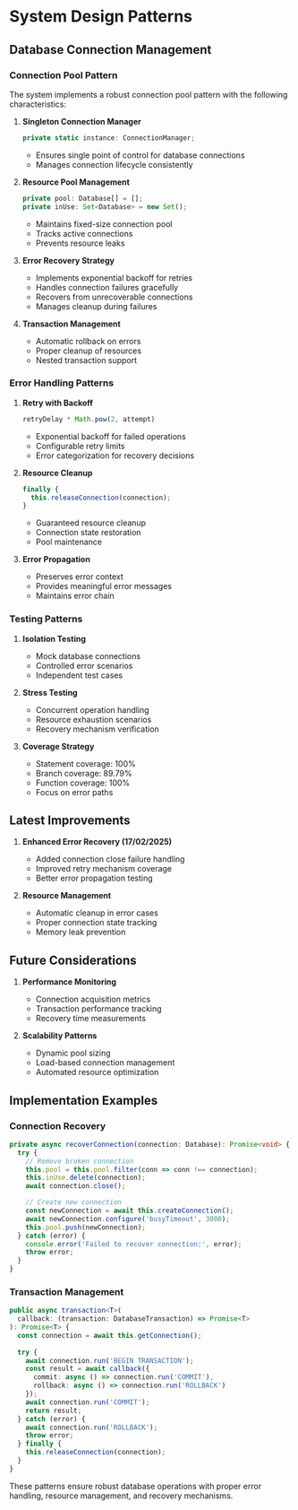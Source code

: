 # System Design Patterns

## Database Connection Management

### Connection Pool Pattern
The system implements a robust connection pool pattern with the following characteristics:

1. **Singleton Connection Manager**
   ```typescript
   private static instance: ConnectionManager;
   ```
   - Ensures single point of control for database connections
   - Manages connection lifecycle consistently

2. **Resource Pool Management**
   ```typescript
   private pool: Database[] = [];
   private inUse: Set<Database> = new Set();
   ```
   - Maintains fixed-size connection pool
   - Tracks active connections
   - Prevents resource leaks

3. **Error Recovery Strategy**
   - Implements exponential backoff for retries
   - Handles connection failures gracefully
   - Recovers from unrecoverable connections
   - Manages cleanup during failures

4. **Transaction Management**
   - Automatic rollback on errors
   - Proper cleanup of resources
   - Nested transaction support

### Error Handling Patterns

1. **Retry with Backoff**
   ```typescript
   retryDelay * Math.pow(2, attempt)
   ```
   - Exponential backoff for failed operations
   - Configurable retry limits
   - Error categorization for recovery decisions

2. **Resource Cleanup**
   ```typescript
   finally {
     this.releaseConnection(connection);
   }
   ```
   - Guaranteed resource cleanup
   - Connection state restoration
   - Pool maintenance

3. **Error Propagation**
   - Preserves error context
   - Provides meaningful error messages
   - Maintains error chain

### Testing Patterns

1. **Isolation Testing**
   - Mock database connections
   - Controlled error scenarios
   - Independent test cases

2. **Stress Testing**
   - Concurrent operation handling
   - Resource exhaustion scenarios
   - Recovery mechanism verification

3. **Coverage Strategy**
   - Statement coverage: 100%
   - Branch coverage: 89.79%
   - Function coverage: 100%
   - Focus on error paths

## Latest Improvements

1. **Enhanced Error Recovery (17/02/2025)**
   - Added connection close failure handling
   - Improved retry mechanism coverage
   - Better error propagation testing

2. **Resource Management**
   - Automatic cleanup in error cases
   - Proper connection state tracking
   - Memory leak prevention

## Future Considerations

1. **Performance Monitoring**
   - Connection acquisition metrics
   - Transaction performance tracking
   - Recovery time measurements

2. **Scalability Patterns**
   - Dynamic pool sizing
   - Load-based connection management
   - Automated resource optimization

## Implementation Examples

### Connection Recovery
```typescript
private async recoverConnection(connection: Database): Promise<void> {
  try {
    // Remove broken connection
    this.pool = this.pool.filter(conn => conn !== connection);
    this.inUse.delete(connection);
    await connection.close();

    // Create new connection
    const newConnection = await this.createConnection();
    await newConnection.configure('busyTimeout', 3000);
    this.pool.push(newConnection);
  } catch (error) {
    console.error('Failed to recover connection:', error);
    throw error;
  }
}
```

### Transaction Management
```typescript
public async transaction<T>(
  callback: (transaction: DatabaseTransaction) => Promise<T>
): Promise<T> {
  const connection = await this.getConnection();
  
  try {
    await connection.run('BEGIN TRANSACTION');
    const result = await callback({
      commit: async () => connection.run('COMMIT'),
      rollback: async () => connection.run('ROLLBACK')
    });
    await connection.run('COMMIT');
    return result;
  } catch (error) {
    await connection.run('ROLLBACK');
    throw error;
  } finally {
    this.releaseConnection(connection);
  }
}
```

These patterns ensure robust database operations with proper error handling, resource management, and recovery mechanisms.